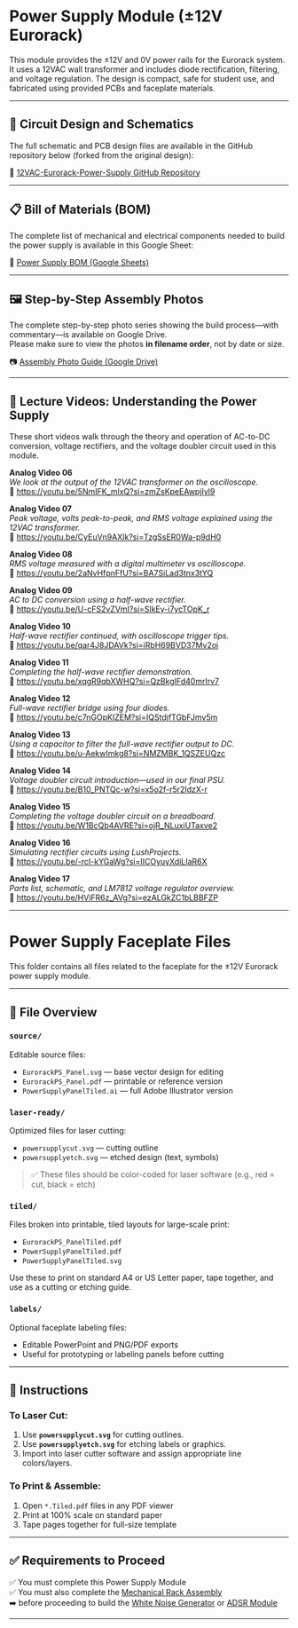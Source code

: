 # Power Supply Module (±12V Eurorack)

This module provides the ±12V and 0V power rails for the Eurorack system. It uses a 12VAC wall transformer and includes diode rectification, filtering, and voltage regulation. The design is compact, safe for student use, and fabricated using provided PCBs and faceplate materials.

---

## 🔧 Circuit Design and Schematics

The full schematic and PCB design files are available in the GitHub repository below (forked from the original design):

🔗 [12VAC-Eurorack-Power-Supply GitHub Repository](https://github.com/elandahl/12VAC-Eurorack-Power-Supply)

---

## 📋 Bill of Materials (BOM)

The complete list of mechanical and electrical components needed to build the power supply is available in this Google Sheet:

🔗 [Power Supply BOM (Google Sheets)](https://docs.google.com/spreadsheets/d/1b7PbrOKhUk41_MeSXmjowOyH94EjLhygskHuN2ZA3W4/edit?usp=sharing)

---

## 🖼️ Step-by-Step Assembly Photos

The complete step-by-step photo series showing the build process—with commentary—is available on Google Drive.  
Please make sure to view the photos **in filename order**, not by date or size.

📷 [Assembly Photo Guide (Google Drive)](https://drive.google.com/drive/folders/1MFKs9yY7JbWpQMuoOoF2VS_3eF_-2qRc?usp=sharing)

---

## 🎥 Lecture Videos: Understanding the Power Supply

These short videos walk through the theory and operation of AC-to-DC conversion, voltage rectifiers, and the voltage doubler circuit used in this module.

**Analog Video 06**  
*We look at the output of the 12VAC transformer on the oscilloscope.*  
🔗 https://youtu.be/5NmIFK_mlxQ?si=zmZsKpeEAwpjIyl9

**Analog Video 07**  
*Peak voltage, volts peak-to-peak, and RMS voltage explained using the 12VAC transformer.*  
🔗 https://youtu.be/CyEuVn9AXIk?si=TzgSsER0Wa-p9dH0

**Analog Video 08**  
*RMS voltage measured with a digital multimeter vs oscilloscope.*  
🔗 https://youtu.be/2aNvHfpnFfU?si=BA7SiLad3tnx3tYQ

**Analog Video 09**  
*AC to DC conversion using a half-wave rectifier.*  
🔗 https://youtu.be/U-cFS2vZVmI?si=SlkEy-i7ycTOpK_r

**Analog Video 10**  
*Half-wave rectifier continued, with oscilloscope trigger tips.*  
🔗 https://youtu.be/qar4J8JDAVk?si=iRbH69BVD37Mv2oi

**Analog Video 11**  
*Completing the half-wave rectifier demonstration.*  
🔗 https://youtu.be/xqgR9qbXWHQ?si=QzBkgIFd40mrIrv7

**Analog Video 12**  
*Full-wave rectifier bridge using four diodes.*  
🔗 https://youtu.be/c7nGOpKIZEM?si=IQStdjfTGbFJmv5m

**Analog Video 13**  
*Using a capacitor to filter the full-wave rectifier output to DC.*  
🔗 https://youtu.be/u-AekwImkg8?si=NMZMBK_1QSZEUQzc

**Analog Video 14**  
*Voltage doubler circuit introduction—used in our final PSU.*  
🔗 https://youtu.be/B10_PNTQc-w?si=x5o2f-r5r2IdzX-r

**Analog Video 15**  
*Completing the voltage doubler circuit on a breadboard.*  
🔗 https://youtu.be/W1BcQb4AVRE?si=ojR_NLuxiUTaxve2

**Analog Video 16**  
*Simulating rectifier circuits using LushProjects.*  
🔗 https://youtu.be/-rcI-kYGaWg?si=IICOyuyXdiLIaR6X

**Analog Video 17**  
*Parts list, schematic, and LM7812 voltage regulator overview.*  
🔗 https://youtu.be/HViFR6z_AVg?si=ezALGkZC1bLBBFZP

---

# Power Supply Faceplate Files

This folder contains all files related to the faceplate for the ±12V Eurorack power supply module.

---

## 📁 File Overview

### `source/`
Editable source files:
- `EurorackPS_Panel.svg` — base vector design for editing
- `EurorackPS_Panel.pdf` — printable or reference version
- `PowerSupplyPanelTiled.ai` — full Adobe Illustrator version

### `laser-ready/`
Optimized files for laser cutting:
- `powersupplycut.svg` — cutting outline
- `powersupplyetch.svg` — etched design (text, symbols)

> ✅ These files should be color-coded for laser software (e.g., red = cut, black = etch)

### `tiled/`
Files broken into printable, tiled layouts for large-scale print:
- `EurorackPS_PanelTiled.pdf`
- `PowerSupplyPanelTiled.pdf`
- `PowerSupplyPanelTiled.svg`

Use these to print on standard A4 or US Letter paper, tape together, and use as a cutting or etching guide.

### `labels/`
Optional faceplate labeling files:
- Editable PowerPoint and PNG/PDF exports
- Useful for prototyping or labeling panels before cutting

---

## 📐 Instructions

### To Laser Cut:
1. Use **`powersupplycut.svg`** for cutting outlines.
2. Use **`powersupplyetch.svg`** for etching labels or graphics.
3. Import into laser cutter software and assign appropriate line colors/layers.

### To Print & Assemble:
1. Open `*.Tiled.pdf` files in any PDF viewer
2. Print at 100% scale on standard paper
3. Tape pages together for full-size template

---

## ✅ Requirements to Proceed

✅ You must complete this Power Supply Module  
✅ You must also complete the [Mechanical Rack Assembly](../01-mechanical-rack/README.md)  
➡️ before proceeding to build the [White Noise Generator](../03-white-noise-generator/README.md) or [ADSR Module](../04-adsr/README.md)

---

